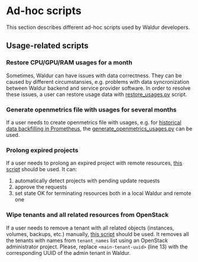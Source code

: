 # Ad-hoc scripts

This section describes different ad-hoc scripts used by Waldur developers.

## Usage-related scripts

### Restore CPU/GPU/RAM usages for a month

Sometimes, Waldur can have issues with data correctness. They can be caused by different circumstansies, e.g. problems with data syncronization between Waldur backend and service provider software. In order to resolve these issues, a user can restore usage data with [restore_usages.py](scripts/update_usages.py) script.

### Generate openmetrics file with usages for several months

If a user needs to create openmetrics file with usages, e.g. for [historical data backfilling in Prometheus](https://medium.com/tlvince/prometheus-backfilling-a92573eb712c), the [generate_openmetrics_usages.py](scripts/generate_openmetrics_usages.py) can be used.

### Prolong expired projects

If a user needs to prolong an expired project with remote resources, [this script](scripts/prolong_remote_projects.py) should be used. It can:

1. automatically detect projects with pending update requests
2. approve the requests
3. set state OK for terminating resources both in a local Waldur and remote one

### Wipe tenants and all related resources from OpenStack

If a user needs to remove a tenant with all related objects (instances, volumes, backups, etc.) manually, [this script](scripts/wipe-tenants.py) should be used. It removes all the tenants with names from `tenant_names` list using an OpenStack administrator project. Please, replace `<main-tenant-uuid>` (line 13) with the corresponding UUID of the admin tenant in Waldur.
